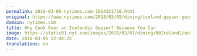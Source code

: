 ```yaml
---
permalink: 2018-03-05-nytimes.com-1014321738.html
original: https://www.nytimes.com/2018/03/05/dining/iceland-geyser-geothermal-energy-cooking.html?partner=rss&amp;emc=rss
domain: nytimes.com
title: Why Cook Over an Icelandic Geyser? Because You Can
image: https://static01.nyt.com/images/2018/02/07/dining/00Iceland1/merlin_125685548_c436b8e6-ebb0-4c57-8c2a-b2fcbf46e20b-mediumThreeByTwo440.jpg
date: 2018-03-05 22:44:25
translations: en
---
```


